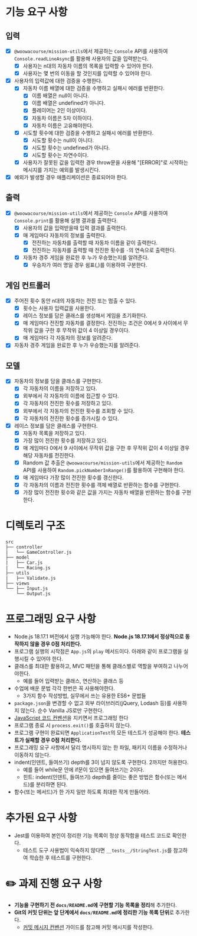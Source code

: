 # 기능 요구 사항

## 입력

- [x] `@woowacourse/mission-utils`에서 제공하는 `Console` API를 사용하여 `Console.readLineAsync`를 활용해 사용자의 값을 입력받는다.
  - [x] 사용자는 n대의 자동차 이름의 목록을 입력할 수 있어야 한다.
  - [x] 사용자는 몇 번의 이동을 할 것인지를 입력할 수 있어야 한다.
- [x] 사용자의 입력값에 대한 검증을 수행한다.
  - [x] 자동차 이름 배열에 대한 검증을 수행하고 실패시 에러를 반환한다.
    - [x] 이름 배열은 null이 아니다.
    - [x] 이름 배열은 undefined가 아니다.
    - [x] 플레이어는 2인 이상이다.
    - [x] 자동차 이름은 5자 이하이다.
    - [x] 자동차 이름은 고유해야한다.
  - [x] 시도할 횟수에 대한 검증을 수행하고 실패시 에러를 반환한다.
    - [x] 시도할 횟수는 null이 아니다.
    - [x] 시도할 횟수는 undefined가 아니다.
    - [x] 시도할 횟수는 자연수이다.
  - [x] 사용자가 잘못된 값을 입력한 경우 throw문을 사용해 "[ERROR]"로 시작하는 메시지를 가지는 예외를 발생시킨다.
- [x] 예외가 발생할 경우 애플리케이션은 종료되어야 한다.

## 출력

- [x] `@woowacourse/mission-utils`에서 제공하는 `Console` API를 사용하여 `Console.print`를 활용해 실행 결과를 출력한다.
  - [x] 사용자의 값을 입력받을때 입력 결과를 출력한다.
  - [x] 매 게임마다 자동차의 정보를 출력한다.
    - [x] 전진하는 자동차를 출력할 때 자동차 이름을 같이 출력한다.
    - [x] 전진하는 자동차를 출력할 때 전진한 횟수를 `-`의 연속으로 출력한다.
  - [x] 자동차 경주 게임을 완료한 후 누가 우승했는지를 알려준다.
    - [x] 우승자가 여러 명일 경우 쉼표(,)를 이용하여 구분한다.

## 게임 컨트롤러

- [x] 주어진 횟수 동안 n대의 자동차는 전진 또는 멈출 수 있다.
  - [x] 횟수는 사용자 입력값을 사용한다.
  - [x] 레이스 정보를 담은 클래스를 생성해서 게임을 초기화한다.
  - [x] 매 게임마다 전진할 자동차를 결정한다. 전진하는 조건은 0에서 9 사이에서 무작위 값을 구한 후 무작위 값이 4 이상일 경우이다.
  - [x] 매 게임마다 각 자동차의 정보를 알려준다.
- [x] 자동차 경주 게임을 완료한 후 누가 우승했는지를 알려준다.

## 모델

- [x] 자동차의 정보를 담을 클래스를 구현한다.
  - [x] 각 자동차의 이름을 저장하고 있다.
  - [x] 외부에서 각 자동차의 이름에 접근할 수 있다.
  - [x] 각 자동차의 전진한 횟수를 저장하고 있다.
  - [x] 외부에서 각 자동차의 전진한 횟수를 조회할 수 있다.
  - [x] 각 자동차의 전진한 횟수를 증가시킬 수 있다.
- [x] 레이스 정보를 담은 클래스를 구현한다.
  - [x] 자동차 목록을 저장하고 있다.
  - [x] 가장 많이 전진한 횟수를 저장하고 있다.
  - [x] 매 게임마다 0에서 9 사이에서 무작위 값을 구한 후 무작위 값이 4 이상일 경우 해당 자동차를 전진한다.
  - [x] Random 값 추출은 `@woowacourse/mission-utils`에서 제공하는 `Random` API를 사용하여 `Random.pickNumberInRange()`를 활용하여 구현해야 한다.
  - [x] 매 게임마다 가장 많이 전진한 횟수를 갱신한다.
  - [x] 각 자동차의 이름과 전진한 횟수를 객체 배열로 반환하는 함수를 구현한다.
  - [x] 가장 많이 전진한 횟수와 같은 값을 가지는 자동차 배열을 반환하는 함수를 구현한다.

# 디렉토리 구조

```
src
├── controller
|   └── GameController.js
├── model
|   ├── Car.js
|   └── Racing.js
├── utils
|   ├── Validate.js
├── views
└── ├── Input.js
    └── Output.js
```

# 프로그래밍 요구 사항

- Node.js 18.17.1 버전에서 실행 가능해야 한다. **Node.js 18.17.1에서 정상적으로 동작하지 않을 경우 0점 처리한다.**
- 프로그램 실행의 시작점은 `App.js`의 `play` 메서드이다. 아래와 같이 프로그램을 실행시킬 수 있어야 한다.
- 클래스를 최대한 활용하고, MVC 패턴을 통해 클래스별로 역할을 부여하고 나누어야한다.
  - 예를 들어 입력받는 클래스, 연산하는 클래스 등
- 수업에 배운 문법 각각 한번은 꼭 사용해야한다.
  - 3가지 함수 작성방법, 실무에서 쓰는 유용한 ES6+ 문법들
- `package.json`을 변경할 수 없고 외부 라이브러리(jQuery, Lodash 등)를 사용하지 않는다. 순수 Vanilla JS로만 구현한다.
- [JavaScript 코드 컨벤션](https://github.com/woowacourse/woowacourse-docs/tree/main/styleguide/javascript)을 지키면서 프로그래밍 한다
- 프로그램 종료 시 `process.exit()`를 호출하지 않는다.
- 프로그램 구현이 완료되면 `ApplicationTest`의 모든 테스트가 성공해야 한다. **테스트가 실패할 경우 0점 처리한다.**
- 프로그래밍 요구 사항에서 달리 명시하지 않는 한 파일, 패키지 이름을 수정하거나 이동하지 않는다.
- indent(인덴트, 들여쓰기) depth를 3이 넘지 않도록 구현한다. 2까지만 허용한다.
  - 예를 들어 while문 안에 if문이 있으면 들여쓰기는 2이다.
  - 힌트: indent(인덴트, 들여쓰기) depth를 줄이는 좋은 방법은 함수(또는 메서드)를 분리하면 된다.
- 함수(또는 메서드)가 한 가지 일만 하도록 최대한 작게 만들어라.

# 추가된 요구 사항

- Jest를 이용하여 본인이 정리한 기능 목록이 정상 동작함을 테스트 코드로 확인한다.
  - 테스트 도구 사용법이 익숙하지 않다면 `__tests__/StringTest.js`를 참고하여 학습한 후 테스트를 구현한다.

# ✏️ 과제 진행 요구 사항

- **기능을 구현하기 전 `docs/README.md`에 구현할 기능 목록을 정리**해 추가한다.
- **Git의 커밋 단위는 앞 단계에서 `docs/README.md`에 정리한 기능 목록 단위**로 추가한다.
  - [커밋 메시지 컨벤션](https://gist.github.com/stephenparish/9941e89d80e2bc58a153) 가이드를 참고해 커밋 메시지를 작성한다.
